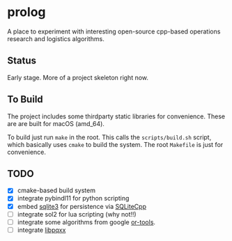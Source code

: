 # prolog

A place to experiment with interesting open-source cpp-based operations research and logistics algorithms.


## Status

Early stage. More of a project skeleton right now.


## To Build

The project includes some thirdparty static libraries for convenience. These are are built for macOS (amd_64).

To build just run `make` in the root. This calls the `scripts/build.sh` script, which basically uses `cmake` to build the system. The root `Makefile` is just for convenience.


## TODO

- [x] cmake-based build system
- [x] integrate pybindl11 for python scripting
- [x] embed [sqlite3](https://github.com/sqlite/sqlite) for persistence via [SQLiteCpp](https://github.com/SRombauts/SQLiteCpp)
- [ ] integrate sol2 for lua scripting (why not!!)
- [ ] integrate some algorithms from google [or-tools](https://developers.google.com/optimization).
- [ ] integrate [libpqxx](https://github.com/jtv/libpqxx)
